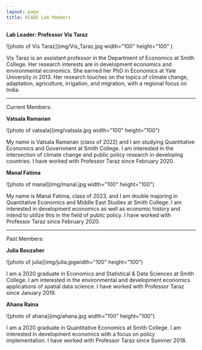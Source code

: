 ```yaml
---
layout: page
title: RCADE Lab Members
---
```


**Lab Leader: Professor Vis Taraz**

![photo of Vis Taraz](img/Vis_Taraz.jpg width="100" height="100" )

Vis Taraz is an assistant professor in the Department of Economics at Smith College. Her research interests are in development economics and environmental economics. She earned her PhD in Economics at Yale University in 2013. Her research touches on the topics of climate change, adaptation, agriculture, irrigation, and migration, with a regional focus on India.


---

Current Members:

**Vatsala Ramanan**

![photo of vatsala](img/vatsala.jpg width="100" height="100")

My name is Vatsala Ramanan (class of 2022) and I am studying Quantitative Economics and Government at Smith College. I am interested in the intersection of climate change and public policy research in developing countries. I have worked with Professor Taraz since February 2020.

**Manal Fatima**

![photo of manal](img/manal.jpg width="100" height="100")

My name is Manal Fatima, class of 2023, and I am double majoring in Quantitative Economics and Middle East Studies at Smith College. I am interested in development economics as well as economic history and intend to utilize this in the field of public policy. I have worked with Professor Taraz since February 2020.


---

Past Members: 
 
**Julia Bouzaher**

![photo of julia](img/julia.jpgwidth="100" height="100")

I am a 2020 graduate in Economics and Statistical & Data Sciences at Smith College. I am interested in the environmental and development economics applications of spatial data science. I have worked with Professor Taraz since January 2019.

**Ahana Raina**

![photo of ahana](img/ahana.jpg width="100" height="100")

I am a 2020 graduate in Quantitative Economics at Smith College. I am interested in development economics with a focus on policy implementation. I have worked with Professor Taraz since Summer 2018.

